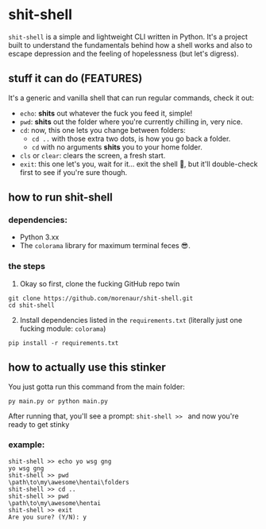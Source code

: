 # shit-shell
```shit-shell``` is a simple and lightweight CLI written in Python. It's a project built to understand the fundamentals behind how a shell works and also to escape depression and the feeling of hopelessness (but let's digress).

## stuff it can do (FEATURES)
It's a generic and vanilla shell that can run regular commands, check it out:
- ```echo```: **shits** out whatever the fuck you feed it, simple!
- ```pwd```: **shits** out the folder where you're currently chilling in, very nice.
- ```cd```: now, this one lets you change between folders:
  * ```cd ..``` with those extra two dots, is how you go back a folder.
  * ```cd``` with no arguments **shits** you to your home folder.
- ```cls``` or ```clear```: clears the screen, a fresh start.
- ```exit```: this one let's you, wait for it... exit the shell 🤯, but it'll double-check first to see if you're sure though.

## how to run shit-shell
### dependencies:
- Python 3.xx
- The ```colorama``` library for maximum terminal feces 😎.

### the steps
1. Okay so first, clone the fucking GitHub repo twin
  ```
  git clone https://github.com/morenaur/shit-shell.git
  cd shit-shell
  ```
2. Install dependencies listed in the ```requirements.txt``` (literally just one fucking module: ```colorama```)
```
pip install -r requirements.txt
```

## how to actually use this stinker
You just gotta run this command from the main folder:
```
py main.py or python main.py
```
After running that, you'll see a prompt: ```shit-shell >> ``` and now you're ready to get stinky

### example:
```
shit-shell >> echo yo wsg gng
yo wsg gng
shit-shell >> pwd
\path\to\my\awesome\hentai\folders
shit-shell >> cd ..
shit-shell >> pwd
\path\to\my\awesome\hentai
shit-shell >> exit
Are you sure? (Y/N): y
```
